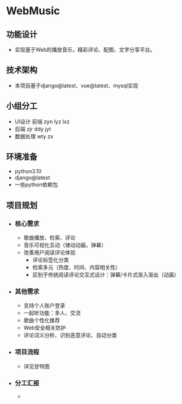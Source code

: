# WebMusic

### 

## 功能设计
- 实现基于Web的播放音乐，精彩评论、配图、文字分享平台。

## 技术架构


- 本项目基于django@latest、vue@latest、mysql实现


## 小组分工

- UI设计 前端 zyn lyz lxz
- 后端  zjr ddy jyt
- 数据处理 wty zx

## 环境准备
- python3.10
- django@latest
- 一些python依赖包


## 项目规划
- ### 核心需求

  - 歌曲播放、检索、评论
  - 音乐可视化互动（律动动画，弹幕）
  - 改善用户阅读评论体验 
    - 评论标签化分类	
    - 检索多元（热度、时间、内容相关性）
    - 区别于传统阅读评论交互式设计：弹幕/卡片式渐入渐出（动画）

- ### 其他需求

  - 支持个人账户登录
  - 一起听功能：多人、交流
  - 歌曲个性化推荐
  - Web安全相关防护
  - 评论词义分析、识别恶意评论、自动分类 

- ### 项目流程

  - 详见甘特图

- ### 分工汇报

  - 


